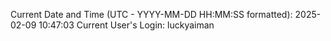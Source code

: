 Current Date and Time (UTC - YYYY-MM-DD HH:MM:SS formatted): 2025-02-09 10:47:03
Current User's Login: luckyaiman
